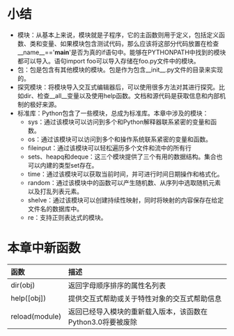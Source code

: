 # 小结
* 模块：从基本上来说，模块就是子程序，它的主函数则用于定义，包括定义函数、类和变量、如果模块包含测试代码，那么应该将这部分代码放置在检查__name__=='__main__'是否为真的if语句中。能够在PYTHONPATH中找到的模块都可以导入。语句import foo可以导入存储在foo.py文件中的模块。
* 包：包是包含有其他模块的模块。包是作为包含__init__.py文件的目录来实现的。
* 探究模块：将模块导入交互式编辑器后，可以使用很多方法对其进行探究。比如dir、检查__all__变量以及使用help函数。文档和源代码是获取信息和内部机制的极好来源。
* 标准库：Python包含了一些模块，总成为标准库。本章中涉及的模块：
    * sys：通过该模块可以访问到多个和Python解释器联系紧密的变量和函数。
    * os：通过该模块可以访问到多个和操作系统联系紧密的变量和函数。
    * fileinput：通过该模块可以轻松遍历多个文件和流中的所有行
    * sets、heapq和deque：这三个模块提供了三个有用的数据结构。集合也可以内建的类型set存在。
    * time：通过该模块可以获取当前时间，并可进行时间日期操作和格式化。
    * random：通过该模块中的函数可以产生随机数、从序列中选取随机元素以及打乱列表元素。
    * shelve：通过该模块可以创建持续性映射，同时将映射的内容保存在给定文件名的数据库中。
    * re：支持正则表达式的模块。
# 本章中新函数

|函数|描述|
|:-----------------------|:------------------------|
|dir(obj)|返回字母顺序排序的属性名列表|
|help([obj])|提供交互式帮助或关于特性对象的交互式帮助信息|
|reload(module)|返回已经导入模块的重新载入版本，该函数在Python3.0将要被废除|